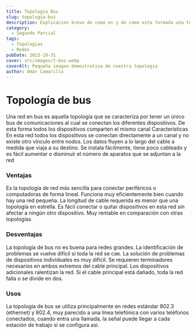 ```yaml
---
title: Topologia Bus
slug: topologia-bus
description: Explicacion breve de como es y de como esta formada una topologia bus de red
category:
  - Segundo Parcial
tags:
  - Topologias 
  - Redes
pubDate: 2023-10-31
cover: src/images/t-bus.webp
coverAlt: Pequeña imagen demostrativa de nuestra topologia
author: Omar Camarillo
---
```

# Topología de bus
Una red en bus es aquella topología que se caracteriza por tener un único bus de
comunicaciones al cual se conectan los diferentes dispositivos. De esta forma todos los
dispositivos comparten el mismo canal
Características
En esta red todos los dispositivos se conectan directamente a un canal y no existe otro
vínculo entre nodos. Los datos fluyen a lo largo del cable a medida que viaja a su destino.
Se instala fácilmente, tiene poco cableado y es fácil aumentar o disminuir el número de
aparatos que se adjuntan a la red
### Ventajas
Es la topología de red más sencilla para conectar periféricos o computadoras de forma
lineal.
Funciona muy eficientemente bien cuando hay una red pequeña.
La longitud de cable requerida es menor que una topología en estrella.
Es fácil conectar o quitar dispositivos en esta red sin afectar a ningún otro dispositivo.
Muy rentable en comparación con otras topologías
### Desventajas
La topología de bus no es buena para redes grandes.
La identificación de problemas se vuelve difícil si toda la red se cae.
La solución de problemas de dispositivos individuales es muy difícil.
Se requieren terminadores necesarios en ambos extremos del cable principal.
Los dispositivos adicionales ralentizan la red.
Si el cable principal está dañado, toda la red falla o se divide en dos.
### Usos
La topología de bus se utiliza principalmente en redes estándar 802.3 (ethernet) y 802.4,
muy parecido a una línea telefónica con varios teléfonos conectados, cuando entra una
llamada, la señal puede llegar a cada estación de trabajo si se configura así.